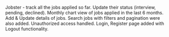 Jobster - track all the jobs applied so far. Update their status (interview, pending, declined). Monthly chart view of jobs applied in the last 6 months. Add & Update details of jobs. Search jobs with filters and pagination were also added. Unauthorized access handled. Login, Register page added with Logout functionality.